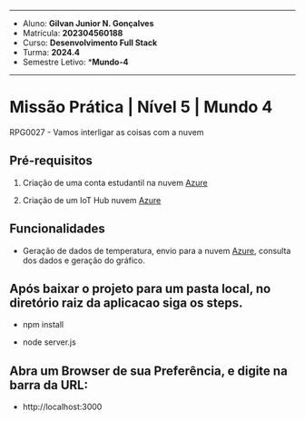 

---

- Aluno: **Gilvan Junior N. Gonçalves**
- Matrícula: **202304560188**
- Curso: **Desenvolvimento Full Stack**
- Turma: **2024.4**
- Semestre Letivo: ***Mundo-4**

---

# Missão Prática | Nível 5 | Mundo 4

RPG0027 - Vamos interligar as coisas com a nuvem

## Pré-requisitos

1. Criação de uma conta estudantil na nuvem [Azure](https://portal.azure.com)

2. Criação de um IoT Hub nuvem [Azure](https://portal.azure.com)

## Funcionalidades

- Geração de dados de temperatura, envio para a nuvem [Azure](https://portal.azure.com), consulta dos dados e geração do gráfico.

## Após baixar o projeto para um pasta local, no diretório raiz da aplicacao siga os steps.

- npm install

- node server.js

## Abra um Browser de sua Preferência, e digite na barra da URL:
- http://localhost:3000 